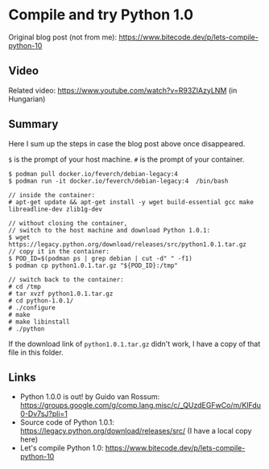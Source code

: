 # Compile and try Python 1.0

Original blog post (not from me): https://www.bitecode.dev/p/lets-compile-python-10

## Video

Related video: https://www.youtube.com/watch?v=R93ZIAzyLNM (in Hungarian)

## Summary

Here I sum up the steps in case the blog post above once disappeared.

`$` is the prompt of your host machine.
`#` is the prompt of your container.

```console
$ podman pull docker.io/feverch/debian-legacy:4
$ podman run -it docker.io/feverch/debian-legacy:4  /bin/bash

// inside the container:
# apt-get update && apt-get install -y wget build-essential gcc make libreadline-dev zlib1g-dev

// without closing the container,
// switch to the host machine and download Python 1.0.1:
$ wget https://legacy.python.org/download/releases/src/python1.0.1.tar.gz
// copy it in the container:
$ POD_ID=$(podman ps | grep debian | cut -d" " -f1)
$ podman cp python1.0.1.tar.gz "${POD_ID}:/tmp"

// switch back to the container:
# cd /tmp
# tar xvzf python1.0.1.tar.gz
# cd python-1.0.1/
# ./configure
# make
# make libinstall
# ./python
```

If the download link of `python1.0.1.tar.gz` didn't work,
I have a copy of that file in this folder.

## Links

* Python 1.0.0 is out! by Guido van Rossum: https://groups.google.com/g/comp.lang.misc/c/_QUzdEGFwCo/m/KIFdu0-Dv7sJ?pli=1
* Source code of Python 1.0.1: https://legacy.python.org/download/releases/src/ (I have a local copy here)
* Let's compile Python 1.0: https://www.bitecode.dev/p/lets-compile-python-10
